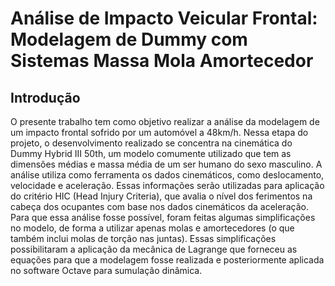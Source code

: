 # Análise de Impacto Veicular Frontal: Modelagem de Dummy com Sistemas Massa Mola Amortecedor

## Introdução

O presente trabalho tem como objetivo realizar a análise da modelagem de um
impacto frontal sofrido por um automóvel a 48km/h. Nessa etapa do projeto, o
desenvolvimento realizado se concentra na cinemática do Dummy Hybrid III 50th, um
modelo comumente utilizado que tem as dimensões médias e massa média de um ser
humano do sexo masculino.
A análise utiliza como ferramenta os dados cinemáticos, como deslocamento,
velocidade e aceleração. Essas informações serão utilizadas para aplicação do critério HIC
(Head Injury Criteria), que avalia o nível dos ferimentos na cabeça dos ocupantes com base
nos dados cinemáticos da aceleração.
Para que essa análise fosse possível, foram feitas algumas simplificações no
modelo, de forma a utilizar apenas molas e amortecedores (o que também inclui molas de
torção nas juntas). Essas simplificações possibilitaram a aplicação da mecânica de
Lagrange que forneceu as equações para que a modelagem fosse realizada e
posteriormente aplicada no software Octave para sumulação dinâmica.
